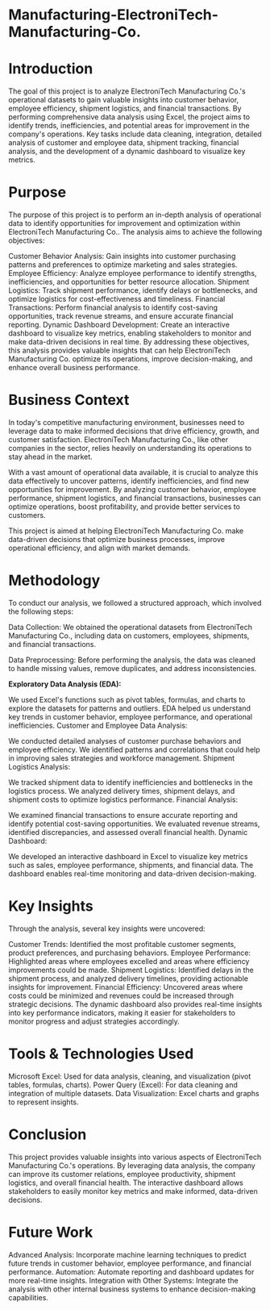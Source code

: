 # Manufacturing-ElectroniTech-Manufacturing-Co.
# Introduction
The goal of this project is to analyze ElectroniTech Manufacturing Co.'s operational datasets to gain valuable insights into customer behavior, employee efficiency, shipment logistics, and financial transactions. By performing comprehensive data analysis using Excel, the project aims to identify trends, inefficiencies, and potential areas for improvement in the company's operations. Key tasks include data cleaning, integration, detailed analysis of customer and employee data, shipment tracking, financial analysis, and the development of a dynamic dashboard to visualize key metrics.

# Purpose
The purpose of this project is to perform an in-depth analysis of operational data to identify opportunities for improvement and optimization within ElectroniTech Manufacturing Co.. The analysis aims to achieve the following objectives:

Customer Behavior Analysis: Gain insights into customer purchasing patterns and preferences to optimize marketing and sales strategies.
Employee Efficiency: Analyze employee performance to identify strengths, inefficiencies, and opportunities for better resource allocation.
Shipment Logistics: Track shipment performance, identify delays or bottlenecks, and optimize logistics for cost-effectiveness and timeliness.
Financial Transactions: Perform financial analysis to identify cost-saving opportunities, track revenue streams, and ensure accurate financial reporting.
Dynamic Dashboard Development: Create an interactive dashboard to visualize key metrics, enabling stakeholders to monitor and make data-driven decisions in real time.
By addressing these objectives, this analysis provides valuable insights that can help ElectroniTech Manufacturing Co. optimize its operations, improve decision-making, and enhance overall business performance.

# Business Context
In today's competitive manufacturing environment, businesses need to leverage data to make informed decisions that drive efficiency, growth, and customer satisfaction. ElectroniTech Manufacturing Co., like other companies in the sector, relies heavily on understanding its operations to stay ahead in the market.

With a vast amount of operational data available, it is crucial to analyze this data effectively to uncover patterns, identify inefficiencies, and find new opportunities for improvement. By analyzing customer behavior, employee performance, shipment logistics, and financial transactions, businesses can optimize operations, boost profitability, and provide better services to customers.

This project is aimed at helping ElectroniTech Manufacturing Co. make data-driven decisions that optimize business processes, improve operational efficiency, and align with market demands.

# Methodology
To conduct our analysis, we followed a structured approach, which involved the following steps:

Data Collection: We obtained the operational datasets from ElectroniTech Manufacturing Co., including data on customers, employees, shipments, and financial transactions.

Data Preprocessing: Before performing the analysis, the data was cleaned to handle missing values, remove duplicates, and address inconsistencies.

**Exploratory Data Analysis (EDA):**

We used Excel's functions such as pivot tables, formulas, and charts to explore the datasets for patterns and outliers.
EDA helped us understand key trends in customer behavior, employee performance, and operational inefficiencies.
Customer and Employee Data Analysis:

We conducted detailed analyses of customer purchase behaviors and employee efficiency.
We identified patterns and correlations that could help in improving sales strategies and workforce management.
Shipment Logistics Analysis:

We tracked shipment data to identify inefficiencies and bottlenecks in the logistics process.
We analyzed delivery times, shipment delays, and shipment costs to optimize logistics performance.
Financial Analysis:

We examined financial transactions to ensure accurate reporting and identify potential cost-saving opportunities.
We evaluated revenue streams, identified discrepancies, and assessed overall financial health.
Dynamic Dashboard:

We developed an interactive dashboard in Excel to visualize key metrics such as sales, employee performance, shipments, and financial data.
The dashboard enables real-time monitoring and data-driven decision-making.

# Key Insights
Through the analysis, several key insights were uncovered:

Customer Trends: Identified the most profitable customer segments, product preferences, and purchasing behaviors.
Employee Performance: Highlighted areas where employees excelled and areas where efficiency improvements could be made.
Shipment Logistics: Identified delays in the shipment process, and analyzed delivery timelines, providing actionable insights for improvement.
Financial Efficiency: Uncovered areas where costs could be minimized and revenues could be increased through strategic decisions.
The dynamic dashboard also provides real-time insights into key performance indicators, making it easier for stakeholders to monitor progress and adjust strategies accordingly.

# Tools & Technologies Used
Microsoft Excel: Used for data analysis, cleaning, and visualization (pivot tables, formulas, charts).
Power Query (Excel): For data cleaning and integration of multiple datasets.
Data Visualization: Excel charts and graphs to represent insights.

# Conclusion
This project provides valuable insights into various aspects of ElectroniTech Manufacturing Co.'s operations. By leveraging data analysis, the company can improve its customer relations, employee productivity, shipment logistics, and overall financial health. The interactive dashboard allows stakeholders to easily monitor key metrics and make informed, data-driven decisions.

# Future Work
Advanced Analysis: Incorporate machine learning techniques to predict future trends in customer behavior, employee performance, and financial performance.
Automation: Automate reporting and dashboard updates for more real-time insights.
Integration with Other Systems: Integrate the analysis with other internal business systems to enhance decision-making capabilities.
